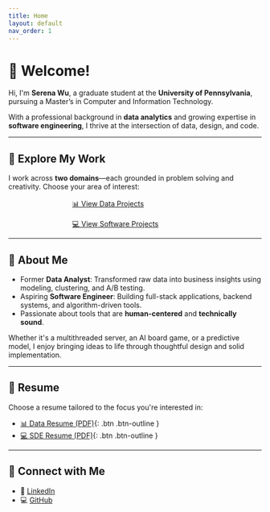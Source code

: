 ```yaml
---
title: Home
layout: default
nav_order: 1
---
```


# 👋 Welcome!

Hi, I'm **Serena Wu**, a graduate student at the **University of Pennsylvania**, pursuing a Master’s in Computer and Information Technology.

With a professional background in **data analytics** and growing expertise in **software engineering**, I thrive at the intersection of data, design, and code.

---

## 🎯 Explore My Work

I work across **two domains**—each grounded in problem solving and creativity. Choose your area of interest:

<div style="display: flex; flex-direction: column; align-items: center; gap: 1rem; margin-top: 1rem;">
  <a href="./data-projects" class="btn btn-primary" style="width: 250px;">📊 View Data Projects</a>
  <a href="./software-projects" class="btn btn-primary" style="width: 250px;">💻 View Software Projects</a>
</div>

---

## 🧭 About Me

- Former **Data Analyst**: Transformed raw data into business insights using modeling, clustering, and A/B testing.
- Aspiring **Software Engineer**: Building full-stack applications, backend systems, and algorithm-driven tools.
- Passionate about tools that are **human-centered** and **technically sound**.

Whether it's a multithreaded server, an AI board game, or a predictive model, I enjoy bringing ideas to life through thoughtful design and solid implementation.

---

## 📄 Resume

Choose a resume tailored to the focus you're interested in:

- [📊 Data Resume (PDF)](/serenaintech/assets/resume_data.pdf){: .btn .btn-outline }
- [💻 SDE Resume (PDF)](/serenaintech/assets/resume_sde.pdf){: .btn .btn-outline }

---

## 🔗 Connect with Me

- 💼 [LinkedIn](https://www.linkedin.com/in/luyaowu001/)
- 💻 [GitHub](https://github.com/Serena6688)